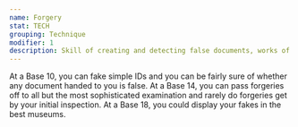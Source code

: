 ```yaml
---
name: Forgery
stat: TECH
grouping: Technique
modifier: 1
description: Skill of creating and detecting false documents, works of art, and identification. Forgery is most often opposed by Forgery.
---
```


At a Base 10, you can fake simple IDs and you can
be fairly sure of whether any document handed to you
is false. At a Base 14, you can pass forgeries off to
all but the most sophisticated examination and rarely
do forgeries get by your initial inspection. At a Base
18, you could display your fakes in the best museums.